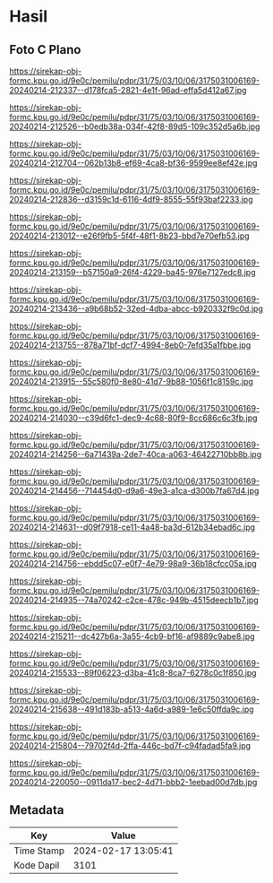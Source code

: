 # Hasil

## Foto C Plano

https://sirekap-obj-formc.kpu.go.id/9e0c/pemilu/pdpr/31/75/03/10/06/3175031006169-20240214-212337--d178fca5-2821-4e1f-96ad-effa5d412a67.jpg

https://sirekap-obj-formc.kpu.go.id/9e0c/pemilu/pdpr/31/75/03/10/06/3175031006169-20240214-212526--b0edb38a-034f-42f8-89d5-109c352d5a6b.jpg

https://sirekap-obj-formc.kpu.go.id/9e0c/pemilu/pdpr/31/75/03/10/06/3175031006169-20240214-212704--062b13b8-ef69-4ca8-bf36-9599ee8ef42e.jpg

https://sirekap-obj-formc.kpu.go.id/9e0c/pemilu/pdpr/31/75/03/10/06/3175031006169-20240214-212836--d3159c1d-6116-4df9-8555-55f93baf2233.jpg

https://sirekap-obj-formc.kpu.go.id/9e0c/pemilu/pdpr/31/75/03/10/06/3175031006169-20240214-213012--e26f9fb5-5f4f-48f1-8b23-bbd7e70efb53.jpg

https://sirekap-obj-formc.kpu.go.id/9e0c/pemilu/pdpr/31/75/03/10/06/3175031006169-20240214-213159--b57150a9-26f4-4229-ba45-976e7127edc8.jpg

https://sirekap-obj-formc.kpu.go.id/9e0c/pemilu/pdpr/31/75/03/10/06/3175031006169-20240214-213436--a9b68b52-32ed-4dba-abcc-b920332f9c0d.jpg

https://sirekap-obj-formc.kpu.go.id/9e0c/pemilu/pdpr/31/75/03/10/06/3175031006169-20240214-213755--878a71bf-dcf7-4994-8eb0-7efd35a1fbbe.jpg

https://sirekap-obj-formc.kpu.go.id/9e0c/pemilu/pdpr/31/75/03/10/06/3175031006169-20240214-213915--55c580f0-8e80-41d7-9b88-1056f1c8159c.jpg

https://sirekap-obj-formc.kpu.go.id/9e0c/pemilu/pdpr/31/75/03/10/06/3175031006169-20240214-214030--c39d6fc1-dec9-4c68-80f9-8cc686c6c3fb.jpg

https://sirekap-obj-formc.kpu.go.id/9e0c/pemilu/pdpr/31/75/03/10/06/3175031006169-20240214-214256--6a71439a-2de7-40ca-a063-46422710bb8b.jpg

https://sirekap-obj-formc.kpu.go.id/9e0c/pemilu/pdpr/31/75/03/10/06/3175031006169-20240214-214456--714454d0-d9a6-49e3-a1ca-d300b7fa67d4.jpg

https://sirekap-obj-formc.kpu.go.id/9e0c/pemilu/pdpr/31/75/03/10/06/3175031006169-20240214-214631--d09f7918-ce11-4a48-ba3d-612b34ebad6c.jpg

https://sirekap-obj-formc.kpu.go.id/9e0c/pemilu/pdpr/31/75/03/10/06/3175031006169-20240214-214756--ebdd5c07-e0f7-4e79-98a9-36b18cfcc05a.jpg

https://sirekap-obj-formc.kpu.go.id/9e0c/pemilu/pdpr/31/75/03/10/06/3175031006169-20240214-214935--74a70242-c2ce-478c-949b-4515deecb1b7.jpg

https://sirekap-obj-formc.kpu.go.id/9e0c/pemilu/pdpr/31/75/03/10/06/3175031006169-20240214-215211--dc427b6a-3a55-4cb9-bf16-af9889c9abe8.jpg

https://sirekap-obj-formc.kpu.go.id/9e0c/pemilu/pdpr/31/75/03/10/06/3175031006169-20240214-215533--89f06223-d3ba-41c8-8ca7-6278c0c1f850.jpg

https://sirekap-obj-formc.kpu.go.id/9e0c/pemilu/pdpr/31/75/03/10/06/3175031006169-20240214-215638--491d183b-a513-4a6d-a989-1e6c50ffda9c.jpg

https://sirekap-obj-formc.kpu.go.id/9e0c/pemilu/pdpr/31/75/03/10/06/3175031006169-20240214-215804--79702f4d-2ffa-446c-bd7f-c94fadad5fa9.jpg

https://sirekap-obj-formc.kpu.go.id/9e0c/pemilu/pdpr/31/75/03/10/06/3175031006169-20240214-220050--0911da17-bec2-4d71-bbb2-1eebad00d7db.jpg


## Metadata

| Key        | Value               |
| ---------- | ------------------- |
| Time Stamp | 2024-02-17 13:05:41 |
| Kode Dapil | 3101                |



